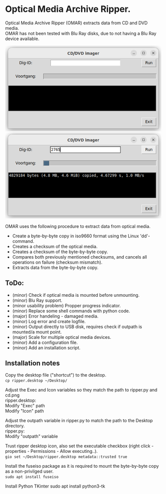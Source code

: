 # Optical Media Archive Ripper.
Optical Media Archive Ripper (OMAR) extracts data from CD and DVD media.  
OMAR has not been tested with Blu Ray disks, due to not having a Blu Ray device available.  

![alt text](screenshot_omar.png "OMAR")![alt text](screenshot_omar_running.png "OMAR Running")

OMAR uses the following procedure to extract data from optical media.
- Create a byte-by-byte copy in iso9660 format using the Linux 'dd'-command.
- Creates a checksum of the optical media.
- Creates a checksum of the byte-by-byte copy.
- Compares both previously mentioned checksums, and cancels all operations on failure (checksum mismatch).
- Extracts data from the byte-by-byte copy.

## ToDo:
- (minor) Check if optical media is mounted before unmounting.  
- (minor) Blu Ray support.  
- (minor usability problem) Propper progress indicator.  
- (minor) Replace some shell commands with python code.  
- (major) Error handeling - damaged media.  
- (minor) Log error and create logfile.  
- (minor) Output directly to USB disk, requires check if outpath is mounted/a mount point.  
- (major) Scale for multiple optical media devices.  
- (minor) Add a configuration file.  
- (minor) Add an installation script.  

## Installation notes  
Copy the desktop file ("shortcut") to the desktop.  
```cp ripper.desktop ~/Desktop/  ```

Adjust the Exec and Icon variables so they match the path to ripper.py and cd.png  
ripper.desktop:  
Modify "Exec" path  
Modify "Icon" path  


Adjust the outpath variable in ripper.py to match the path to the Desktop directory.  
ripper.py:  
Modify "outpath" variable

Trust ripper desktop icon, also set the executable checkbox (right click - properties - Permissions - Allow executing..).  
```gio set ~/Desktop/ripper.desktop metadata::trusted true  ```

Install the fuseiso package as it is required to mount the byte-by-byte copy as a non-privilged user.  
```sudo apt install fuseiso  ```

Install Python TKinter
sudo apt install python3-tk
